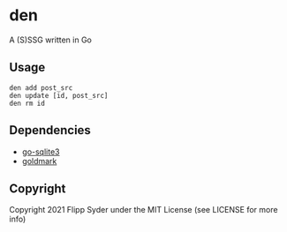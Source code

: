 # den

A (S)SSG written in Go

## Usage

    den add post_src
    den update [id, post_src]
    den rm id

## Dependencies

 * [go-sqlite3](https://github.com/mattn/go-sqlite3)
 * [goldmark](https://github.com/yuin/goldmark)

## Copyright

Copyright 2021 Flipp Syder under the MIT License (see LICENSE for more info)
